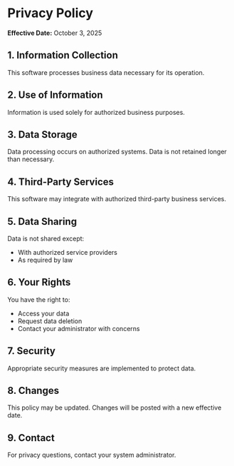 # Privacy Policy

**Effective Date:** October 3, 2025

## 1. Information Collection
This software processes business data necessary for its operation.

## 2. Use of Information
Information is used solely for authorized business purposes.

## 3. Data Storage
Data processing occurs on authorized systems. Data is not retained longer than necessary.

## 4. Third-Party Services
This software may integrate with authorized third-party business services.

## 5. Data Sharing
Data is not shared except:
- With authorized service providers
- As required by law

## 6. Your Rights
You have the right to:
- Access your data
- Request data deletion
- Contact your administrator with concerns

## 7. Security
Appropriate security measures are implemented to protect data.

## 8. Changes
This policy may be updated. Changes will be posted with a new effective date.

## 9. Contact
For privacy questions, contact your system administrator.
